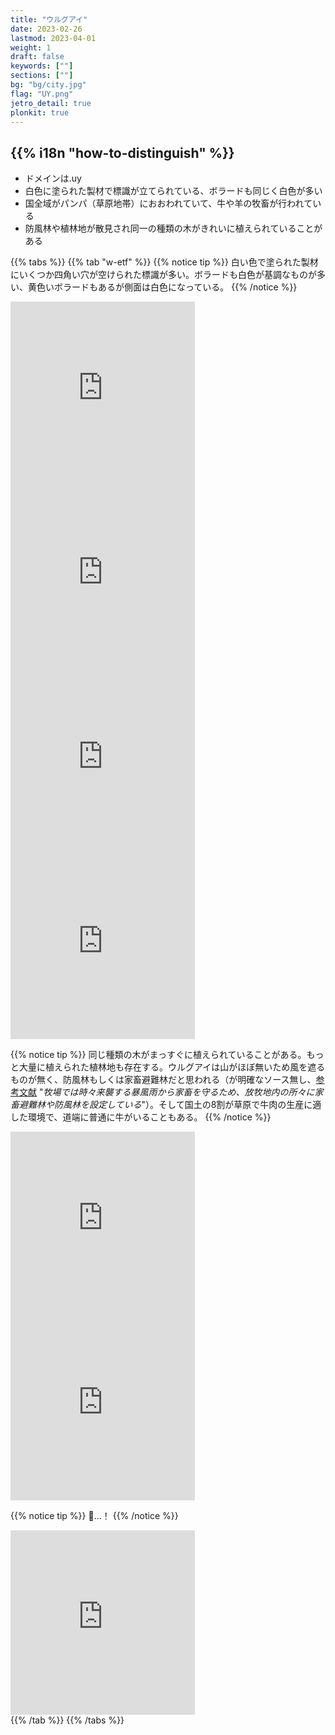 ```yaml
---
title: "ウルグアイ"
date: 2023-02-26
lastmod: 2023-04-01
weight: 1
draft: false
keywords: [""]
sections: [""]
bg: "bg/city.jpg"
flag: "UY.png"
jetro_detail: true
plonkit: true
---
```


<div class="main-desciption country-description">
    <h2 class="section-title">{{% i18n "how-to-distinguish" %}}</h2>
    <ul class="rule-list">
        <li>ドメインは<span class="quiz">.uy</span></li>
        <li><span class="quiz">白色</span>に塗られた製材で標識が立てられている、ボラードも同じく<span class="quiz">白色</span>が多い</li>
        <li>国全域がパンパ（草原地帯）におおわれていて、牛や羊の牧畜が行われている</li>
        <li class="no-evidence">防風林や植林地が散見され同一の種類の木がきれいに植えられていることがある</li>
    </ul>
</div>

{{% tabs  %}}
{{% tab "w-etf" %}}
{{% notice tip %}}
<span class="quiz">白い</span>色で塗られた製材にいくつか四角い穴が空けられた標識が多い。ボラードも<span class="quiz">白色</span>が基調なものが多い、黄色いボラードもあるが側面は<span class="quiz">白色</span>になっている。
{{% /notice %}}
<div class="googlemap-if">
<iframe src="https://www.google.com/maps/embed?pb=!4v1682333023613!6m8!1m7!1shSKA102rEVKXuR-vek588A!2m2!1d-33.73973896244041!2d-54.75239398619735!3f182.8487739547804!4f-10.972025016473566!5f3.325193203789971" width="295" height="295" style="border:0;" allowfullscreen="" loading="lazy" referrerpolicy="no-referrer-when-downgrade"></iframe>
<iframe src="https://www.google.com/maps/embed?pb=!4v1682332868179!6m8!1m7!1s6LzB85dCHz0tTzPHTS1CBw!2m2!1d-31.30368508334028!2d-57.12221402603009!3f47.58188258636387!4f-12.841590975477217!5f2.93994943215001" width="295" height="295" style="border:0;" allowfullscreen="" loading="lazy" referrerpolicy="no-referrer-when-downgrade"></iframe>
<iframe src="https://www.google.com/maps/embed?pb=!4v1682333168466!6m8!1m7!1seqnPNq4Bo11MprLmPYpjQA!2m2!1d-32.89795911070742!2d-57.4287392446015!3f144.63446825037616!4f-9.745212375406169!5f2.8916030077743624" width="295" height="295" style="border:0;" allowfullscreen="" loading="lazy" referrerpolicy="no-referrer-when-downgrade"></iframe>
<iframe src="https://www.google.com/maps/embed?pb=!4v1682333201827!6m8!1m7!1sDdXQEVplcHkEcmZx9V-dPQ!2m2!1d-33.74005485087628!2d-54.75259154103306!3f51.323777092984244!4f-21.72134758846643!5f1.3833405810897672" width="295" height="295" style="border:0;" allowfullscreen="" loading="lazy" referrerpolicy="no-referrer-when-downgrade"></iframe>
</div>

{{% notice tip %}}
同じ種類の木がまっすぐに植えられていることがある。もっと大量に植えられた植林地も存在する。ウルグアイは山がほぼ無いため風を遮るものが無く、防風林もしくは家畜避難林だと思われる（が明確なソース無し、<a href="http://www.med.akita-u.ac.jp/~doubutu/jica/kikou/josuke.htm">参考文献</a> "<i>牧場では時々来襲する暴風雨から家畜を守るため、放牧地内の所々に家畜避難林や防風林を設定している</i>"）。そして国土の8割が草原で牛肉の生産に適した環境で、道端に普通に牛がいることもある。
{{% /notice %}}
<div class="googlemap-if">
<iframe src="https://www.google.com/maps/embed?pb=!4v1682333738556!6m8!1m7!1sb0KX-faerKx9c39KTrhVJw!2m2!1d-34.78055765762635!2d-56.24339614965749!3f314.64688175975186!4f8.044034030484823!5f1.4637254092563214" width="295" height="295" style="border:0;" allowfullscreen="" loading="lazy" referrerpolicy="no-referrer-when-downgrade"></iframe>
<iframe src="https://www.google.com/maps/embed?pb=!4v1682333987485!6m8!1m7!1sLE1D78gSP2-izYXMJdl9hQ!2m2!1d-34.72451194135202!2d-56.25613022568651!3f261.42658543428433!4f-1.9360971244843483!5f0.7820865974627469" width="295" height="295" style="border:0;" allowfullscreen="" loading="lazy" referrerpolicy="no-referrer-when-downgrade"></iframe>
</div>

{{% notice tip %}}
🐑...！
{{% /notice %}}
<div class="googlemap-if">
<iframe src="https://www.google.com/maps/embed?pb=!4v1682340986154!6m8!1m7!1si3SsW3QFf0nE5j_4K_fCMQ!2m2!1d-32.39305726837082!2d-55.29410752891511!3f235.91098298390824!4f-11.82168877494233!5f3.325193203789971" width="295" height="295" style="border:0;" allowfullscreen="" loading="lazy" referrerpolicy="no-referrer-when-downgrade"></iframe>
</div>
{{% /tab %}}
{{% /tabs %}}